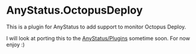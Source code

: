 # AnyStatus.OctopusDeploy
This is a plugin for AnyStatus to add support to monitor Octopus Deploy.

I will look at porting this to the [AnyStatus/Plugins](https://github.com/AnyStatus/Plugins) sometime soon.  For now enjoy :)
